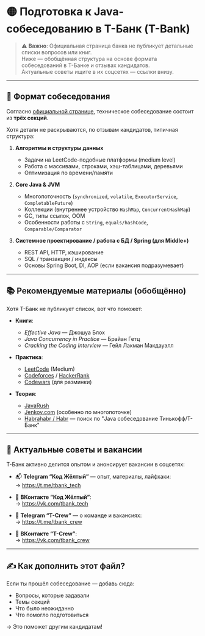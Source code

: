 # 🟡 Подготовка к Java-собеседованию в Т-Банк (T-Bank)

> ⚠️ **Важно**: Официальная страница банка не публикует детальные списки вопросов или книг.  
> Ниже — обобщённая структура на основе формата собеседований в Т-Банке и отзывах кандидатов.  
> Актуальные советы ищите в их соцсетях — ссылки внизу.

---

## 🧩 Формат собеседования

Согласно [официальной странице](https://www.tbank.ru/career/it/interview/java/), техническое собеседование состоит из **трёх секций**.

Хотя детали не раскрываются, по отзывам кандидатов, типичная структура:

1. **Алгоритмы и структуры данных**  
   - Задачи на LeetCode-подобные платформы (medium level)  
   - Работа с массивами, строками, хэш-таблицами, деревьями  
   - Оптимизация по времени/памяти

2. **Core Java & JVM**  
   - Многопоточность (`synchronized`, `volatile`, `ExecutorService`, `CompletableFuture`)  
   - Коллекции (внутреннее устройство `HashMap`, `ConcurrentHashMap`)  
   - GC, типы ссылок, OOM  
   - Особенности работы с `String`, `equals/hashCode`, `Comparable/Comparator`

3. **Системное проектирование / работа с БД / Spring (для Middle+)**  
   - REST API, HTTP, кэширование  
   - SQL / транзакции / индексы  
   - Основы Spring Boot, DI, AOP (если вакансия подразумевает)

---

## 📚 Рекомендуемые материалы (обобщённо)

Хотя Т-Банк не публикует список, вот что поможет:

- **Книги**:  
  - *Effective Java* — Джошуа Блох  
  - *Java Concurrency in Practice* — Брайан Гетц  
  - *Cracking the Coding Interview* — Гейл Лакман Макдауэлл

- **Практика**:  
  - [LeetCode](https://leetcode.com/) (Medium)  
  - [Codeforces](https://codeforces.com/) / [HackerRank](https://www.hackerrank.com/)  
  - [Codewars](https://www.codewars.com/) (для разминки)

- **Теория**:  
  - [JavaRush](https://javarush.ru/)  
  - [Jenkov.com](https://jenkov.com/) (особенно по многопоточке)  
  - [Habrahabr / Habr](https://habr.com/) — поиск по "Java собеседование Тинькофф/Т-Банк"

---

## 📱 Актуальные советы и вакансии

Т-Банк активно делится опытом и анонсирует вакансии в соцсетях:

- 📬 **Telegram “Код Жёлтый”** — опыт, материалы, лайфхаки:  
  → https://t.me/tbank_tech

- 👥 **ВКонтакте “Код Жёлтый”**:  
  → https://vk.com/tbank_tech

- 🚀 **Telegram “T-Crew”** — о команде и вакансиях:  
  → https://t.me/tbank_crew

- 👥 **ВКонтакте “T-Crew”**:  
  → https://vk.com/tbank_crew

---

## ✍️ Как дополнить этот файл?

Если ты прошёл собеседование — добавь сюда:

- Вопросы, которые задавали
- Темы секций
- Что было неожиданно
- Что помогло подготовиться

→ Это поможет другим кандидатам!
